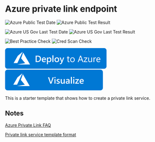 # Azure private link endpoint

![Azure Public Test Date](https://azurequickstartsservice.blob.core.windows.net/badges/101-privatelink-service/PublicLastTestDate.svg)
![Azure Public Test Result](https://azurequickstartsservice.blob.core.windows.net/badges/101-privatelink-service/PublicDeployment.svg)

![Azure US Gov Last Test Date](https://azurequickstartsservice.blob.core.windows.net/badges/101-privatelink-service/FairfaxLastTestDate.svg)
![Azure US Gov Last Test Result](https://azurequickstartsservice.blob.core.windows.net/badges/101-privatelink-service/FairfaxDeployment.svg)

![Best Practice Check](https://azurequickstartsservice.blob.core.windows.net/badges/101-privatelink-service/BestPracticeResult.svg)
![Cred Scan Check](https://azurequickstartsservice.blob.core.windows.net/badges/101-privatelink-service/CredScanResult.svg)

[![Deploy To Azure](https://raw.githubusercontent.com/Azure/azure-quickstart-templates/master/1-CONTRIBUTION-GUIDE/images/deploytoazure.svg?sanitize=true)](https://portal.azure.com/#create/Microsoft.Template/uri/https%3A%2F%2Fraw.githubusercontent.com%2FAzure%2Fazure-quickstart-templates%2Fmaster%2F101-privatelink-service%2Fazuredeploy.json)
[![Visualize](https://raw.githubusercontent.com/Azure/azure-quickstart-templates/master/1-CONTRIBUTION-GUIDE/images/visualizebutton.svg?sanitize=true)](http://armviz.io/#/?load=https%3A%2F%2Fraw.githubusercontent.com%2FAzure%2Fazure-quickstart-templates%2Fmaster%2F101-privatelink-service%2Fazuredeploy.json)

This is a starter template that shows how to create a private link service.  

## Notes

[Azure Private Link FAQ](https://docs.microsoft.com/en-us/azure/private-link/private-link-faq)

[Private link service template format](https://docs.microsoft.com/en-us/azure/templates/microsoft.network/2020-04-01/privatelinkservices)
